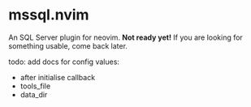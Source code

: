 # mssql.nvim

An SQL Server plugin for neovim. **Not ready yet!** If you are looking for something usable, come back later.

todo: add docs for config values:

- after initialise callback
- tools_file
- data_dir
